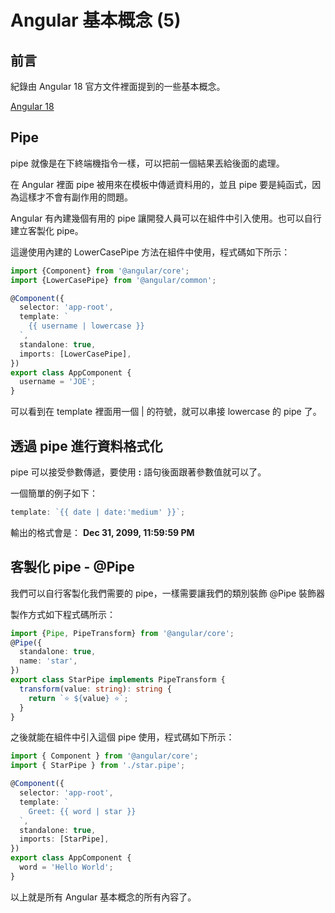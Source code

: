# Angular 基本概念 (5)

## 前言
紀錄由 Angular 18 官方文件裡面提到的一些基本概念。

[Angular 18](https://angular.dev)

## Pipe
pipe 就像是在下終端機指令一樣，可以把前一個結果丟給後面的處理。

在 Angular 裡面 pipe 被用來在模板中傳遞資料用的，並且 pipe 要是純函式，因為這樣才不會有副作用的問題。

Angular 有內建幾個有用的 pipe 讓開發人員可以在組件中引入使用。也可以自行建立客製化 pipe。

這邊使用內建的 LowerCasePipe 方法在組件中使用，程式碼如下所示：

```ts
import {Component} from '@angular/core';
import {LowerCasePipe} from '@angular/common';

@Component({
  selector: 'app-root',
  template: `
    {{ username | lowercase }}
  `,
  standalone: true,
  imports: [LowerCasePipe],
})
export class AppComponent {
  username = 'JOE';
}
```

可以看到在 template 裡面用一個 | 的符號，就可以串接 lowercase 的 pipe 了。

## 透過 pipe 進行資料格式化
pipe 可以接受參數傳遞，要使用 **:** 語句後面跟著參數值就可以了。

一個簡單的例子如下：
```ts
template: `{{ date | date:'medium' }}`;
```

輸出的格式會是： **Dec 31, 2099, 11:59:59 PM**

## 客製化 pipe - @Pipe
我們可以自行客製化我們需要的 pipe，一樣需要讓我們的類別裝飾 @Pipe 裝飾器

製作方式如下程式碼所示：

```ts
import {Pipe, PipeTransform} from '@angular/core';
@Pipe({
  standalone: true,
  name: 'star',
})
export class StarPipe implements PipeTransform {
  transform(value: string): string {
    return `⭐️ ${value} ⭐️`;
  }
}
```

之後就能在組件中引入這個 pipe 使用，程式碼如下所示：

```ts
import { Component } from '@angular/core';
import { StarPipe } from './star.pipe';

@Component({
  selector: 'app-root',
  template: `
    Greet: {{ word | star }}
  `,
  standalone: true,
  imports: [StarPipe],
})
export class AppComponent {
  word = 'Hello World';
}
```

以上就是所有 Angular 基本概念的所有內容了。
